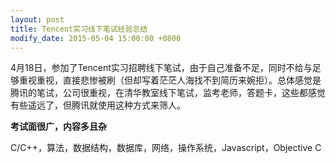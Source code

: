 ```yaml
---
layout: post
title: Tencent实习线下笔试经验总结
modify_date: 2015-05-04 15:00:00 +0800
---
```


4月18日，参加了Tencent实习招聘线下笔试，由于自己准备不足，同时不给与足够重视重视，直接悲惨被刷（但却写着茫茫人海找不到简历来婉拒）。总体感觉是腾讯的笔试，公司很重视，在清华教室线下笔试，监考老师，答题卡，这些都感觉有些遥远了，但腾讯就使用这种方式来筛人。

**考试面很广，内容多且杂**

C/C++，算法，数据结构，数据库，网络，操作系统，Javascript，Objective C